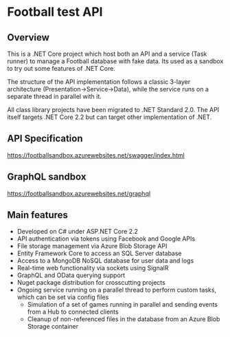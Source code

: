 # Football test API

## Overview
This is a .NET Core project which host both an API and a service (Task runner) to manage a Football database with fake data.
Its used as a sandbox to try out some features of .NET Core.

The structure of the API implementation follows a classic 3-layer architecture (Presentation->Service->Data), while the service runs
on a separate thread in parallel with it.

All class library projects have been migrated to .NET Standard 2.0. The API itself targets .NET Core 2.2 but can target other implementation of .NET.

## API Specification
https://footballsandbox.azurewebsites.net/swagger/index.html

## GraphQL sandbox
https://footballsandbox.azurewebsites.net/graphql

## Main features

* Developed on C# under ASP.NET Core 2.2
* API authentication via tokens using Facebook and Google APIs
* File storage management via Azure Blob Storage API
* Entity Framework Core to access an SQL Server database
* Access to a MongoDB NoSQL database for user data and logs
* Real-time web functionality via sockets using SignalR
* GraphQL and OData querying support
* Nuget package distribution for crosscutting projects
* Ongoing service running on a parallel thread to perform custom tasks, which can be set via config files
  * Simulation of a set of games running in parallel and sending events from a Hub to connected clients
  * Cleanup of non-referenced files in the database from an Azure Blob Storage container
